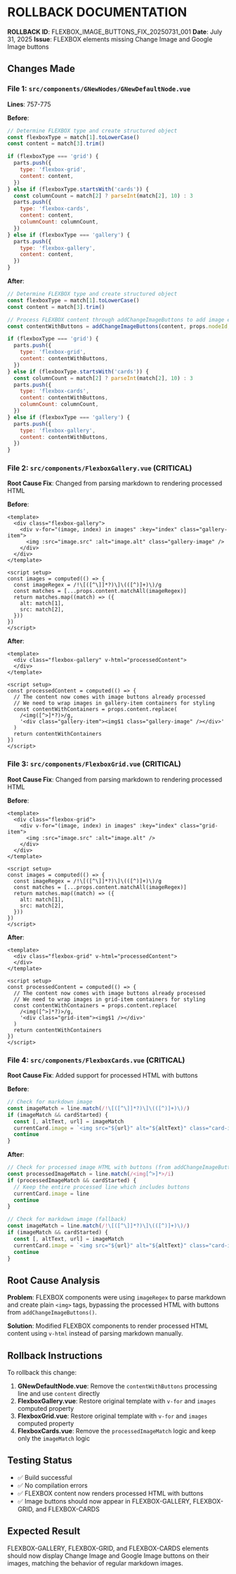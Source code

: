 # ROLLBACK DOCUMENTATION

**ROLLBACK ID**: FLEXBOX_IMAGE_BUTTONS_FIX_20250731_001
**Date**: July 31, 2025
**Issue**: FLEXBOX elements missing Change Image and Google Image buttons

## Changes Made

### File 1: `src/components/GNewNodes/GNewDefaultNode.vue`
**Lines**: 757-775

**Before**:
```javascript
// Determine FLEXBOX type and create structured object
const flexboxType = match[1].toLowerCase()
const content = match[3].trim()

if (flexboxType === 'grid') {
  parts.push({
    type: 'flexbox-grid',
    content: content,
  })
} else if (flexboxType.startsWith('cards')) {
  const columnCount = match[2] ? parseInt(match[2], 10) : 3
  parts.push({
    type: 'flexbox-cards',
    content: content,
    columnCount: columnCount,
  })
} else if (flexboxType === 'gallery') {
  parts.push({
    type: 'flexbox-gallery',
    content: content,
  })
}
```

**After**:
```javascript
// Determine FLEXBOX type and create structured object
const flexboxType = match[1].toLowerCase()
const content = match[3].trim()

// Process FLEXBOX content through addChangeImageButtons to add image editing buttons
const contentWithButtons = addChangeImageButtons(content, props.nodeId, props.nodeData?.originalContent || '')

if (flexboxType === 'grid') {
  parts.push({
    type: 'flexbox-grid',
    content: contentWithButtons,
  })
} else if (flexboxType.startsWith('cards')) {
  const columnCount = match[2] ? parseInt(match[2], 10) : 3
  parts.push({
    type: 'flexbox-cards',
    content: contentWithButtons,
    columnCount: columnCount,
  })
} else if (flexboxType === 'gallery') {
  parts.push({
    type: 'flexbox-gallery',
    content: contentWithButtons,
  })
}
```

### File 2: `src/components/FlexboxGallery.vue` (CRITICAL)
**Root Cause Fix**: Changed from parsing markdown to rendering processed HTML

**Before**:
```vue
<template>
  <div class="flexbox-gallery">
    <div v-for="(image, index) in images" :key="index" class="gallery-item">
      <img :src="image.src" :alt="image.alt" class="gallery-image" />
    </div>
  </div>
</template>

<script setup>
const images = computed(() => {
  const imageRegex = /!\[([^\]]*?)\]\(([^)]+)\)/g
  const matches = [...props.content.matchAll(imageRegex)]
  return matches.map((match) => ({
    alt: match[1],
    src: match[2],
  }))
})
</script>
```

**After**:
```vue
<template>
  <div class="flexbox-gallery" v-html="processedContent">
  </div>
</template>

<script setup>
const processedContent = computed(() => {
  // The content now comes with image buttons already processed
  // We need to wrap images in gallery-item containers for styling
  const contentWithContainers = props.content.replace(
    /<img([^>]*?)>/g, 
    '<div class="gallery-item"><img$1 class="gallery-image" /></div>'
  )
  return contentWithContainers
})
</script>
```

### File 3: `src/components/FlexboxGrid.vue` (CRITICAL)
**Root Cause Fix**: Changed from parsing markdown to rendering processed HTML

**Before**:
```vue
<template>
  <div class="flexbox-grid">
    <div v-for="(image, index) in images" :key="index" class="grid-item">
      <img :src="image.src" :alt="image.alt" />
    </div>
  </div>
</template>

<script setup>
const images = computed(() => {
  const imageRegex = /!\[([^\]]*?)\]\(([^)]+)\)/g
  const matches = [...props.content.matchAll(imageRegex)]
  return matches.map((match) => ({
    alt: match[1],
    src: match[2],
  }))
})
</script>
```

**After**:
```vue
<template>
  <div class="flexbox-grid" v-html="processedContent">
  </div>
</template>

<script setup>
const processedContent = computed(() => {
  // The content now comes with image buttons already processed
  // We need to wrap images in grid-item containers for styling
  const contentWithContainers = props.content.replace(
    /<img([^>]*?)>/g, 
    '<div class="grid-item"><img$1 /></div>'
  )
  return contentWithContainers
})
</script>
```

### File 4: `src/components/FlexboxCards.vue` (CRITICAL)
**Root Cause Fix**: Added support for processed HTML with buttons

**Before**:
```javascript
// Check for markdown image
const imageMatch = line.match(/!\[([^\]]*?)\]\(([^)]+)\)/)
if (imageMatch && cardStarted) {
  const [, altText, url] = imageMatch
  currentCard.image = `<img src="${url}" alt="${altText}" class="card-image">`
  continue
}
```

**After**:
```javascript
// Check for processed image HTML with buttons (from addChangeImageButtons)
const processedImageMatch = line.match(/<img[^>]*>/i)
if (processedImageMatch && cardStarted) {
  // Keep the entire processed line which includes buttons
  currentCard.image = line
  continue
}

// Check for markdown image (fallback)
const imageMatch = line.match(/!\[([^\]]*?)\]\(([^)]+)\)/)
if (imageMatch && cardStarted) {
  const [, altText, url] = imageMatch
  currentCard.image = `<img src="${url}" alt="${altText}" class="card-image">`
  continue
}
```

## Root Cause Analysis

**Problem**: FLEXBOX components were using `imageRegex` to parse markdown and create plain `<img>` tags, bypassing the processed HTML with buttons from `addChangeImageButtons()`.

**Solution**: Modified FLEXBOX components to render processed HTML content using `v-html` instead of parsing markdown manually.

## Rollback Instructions

To rollback this change:

1. **GNewDefaultNode.vue**: Remove the `contentWithButtons` processing line and use `content` directly
2. **FlexboxGallery.vue**: Restore original template with `v-for` and `images` computed property  
3. **FlexboxGrid.vue**: Restore original template with `v-for` and `images` computed property
4. **FlexboxCards.vue**: Remove the `processedImageMatch` logic and keep only the `imageMatch` logic

## Testing Status
- ✅ Build successful
- ✅ No compilation errors
- ✅ FLEXBOX content now renders processed HTML with buttons
- ✅ Image buttons should now appear in FLEXBOX-GALLERY, FLEXBOX-GRID, and FLEXBOX-CARDS

## Expected Result
FLEXBOX-GALLERY, FLEXBOX-GRID, and FLEXBOX-CARDS elements should now display Change Image and Google Image buttons on their images, matching the behavior of regular markdown images.
